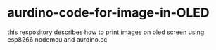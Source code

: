 # aurdino-code-for-image-in-OLED
this respository describes how to print images on oled screen using esp8266  nodemcu and aurdino.cc
